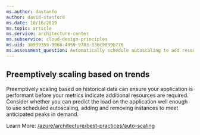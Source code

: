 ```yaml
---
ms.author: dastanfo
author: david-stanford
ms.date: 10/16/2019
ms.topic: article
ms.service: architecture-center
ms.subservice: cloud-design-principles
ms.uid: 309d9359-996b-4959-9783-330c9899b770
ms.assessment_question: Automatically schedule autoscaling to add resources based on time of day trends
---
```

## Preemptively scaling based on trends

Preemptively scaling based on historical data can ensure your application is performant before your metrics indicate additional resources are required. Consider whether you can predict the load on the application well enough to use scheduled autoscaling, adding and removing instances to meet anticipated peaks in demand.

Learn More: [/azure/architecture/best-practices/auto-scaling](/azure/architecture/best-practices/auto-scaling)
